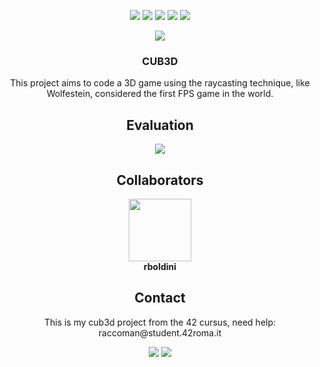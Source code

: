 <p align="center">
  <img src="https://img.shields.io/github/contributors/raccoman/cub3d?style=for-the-badge"/>
  <img src="https://img.shields.io/github/forks/raccoman/cub3d?style=for-the-badge"/>
  <img src="https://img.shields.io/github/stars/raccoman/cub3d?style=for-the-badge"/>
  <img src="https://img.shields.io/github/issues/raccoman/cub3d?style=for-the-badge"/>
  <img src="https://img.shields.io/github/license/raccoman/cub3d?style=for-the-badge"/>
</p>

<p align="center">
  <img src="https://badge42.herokuapp.com/api/stats/raccoman?privacyEmail=true"/>
</p>
<h3 align="center">
  CUB3D
</h3>
<p align="center">
  This project aims to code a 3D game using the raycasting technique, like Wolfestein, considered the first FPS game in the world.
</p>

<h2 align="center">
  Evaluation
</h2>
<p align="center">
  <img src="https://badge42.herokuapp.com/api/project/raccoman/cub3d"/>
</p>

<h2 align="center">
  Collaborators
</h2>
<div>
    <div href="https://github.com/rboldini" style="text-align:center;">
        <img src="https://avatars.githubusercontent.com/u/51327886?v=4?s=100" width="100px;" alt=""/>
        <br/>
        <b>rboldini</b>
    </div>
</div>

<h2 align="center">
  Contact
</h2>
<p align="center">
  This is my cub3d project from the 42 cursus, need help: raccoman@student.42roma.it
</p>

<p align="center">
    <img src="https://forthebadge.com/images/badges/made-with-c.svg"/>
    <img src="https://forthebadge.com/images/badges/not-a-bug-a-feature.svg"/>
</p>
